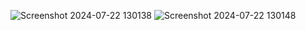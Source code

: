 ![Screenshot 2024-07-22 130138](https://github.com/user-attachments/assets/4b9dd464-8847-46b1-827d-7eeadc1e4644)
![Screenshot 2024-07-22 130148](https://github.com/user-attachments/assets/6b21a586-56c9-48a5-97f6-22fe3074c72e)
